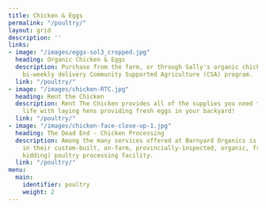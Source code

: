 ```yaml
---
title: Chicken & Eggs
permalink: "/poultry/"
layout: grid
description: ''
links:
- image: "/images/eggs-sol3_cropped.jpg"
  heading: Organic Chicken & Eggs
  description: Purchase from the farm, or through Sally's organic chicken and egg
    bi-weekly delivery Community Supported Agriculture (CSA) program.
  link: "/poultry/"
- image: "/images/chicken-RTC.jpg"
  heading: Rent the Chicken
  description: Rent The Chicken provides all of the supplies you need to enjoy a summer
    life with laying hens providing fresh eggs in your backyard!
  link: "/poultry/"
- image: "/images/chicken-face-close-up-1.jpg"
  heading: The Dead End - Chicken Processing
  description: Among the many services offered at Barnyard Organics is poultry processing
    in their custom-built, on-farm, provincially-inspected, organic, free-range (––just
    kidding) poultry processing facility.
  link: "/poultry/"
menu:
  main:
    identifier: poultry
    weight: 2
---
```

